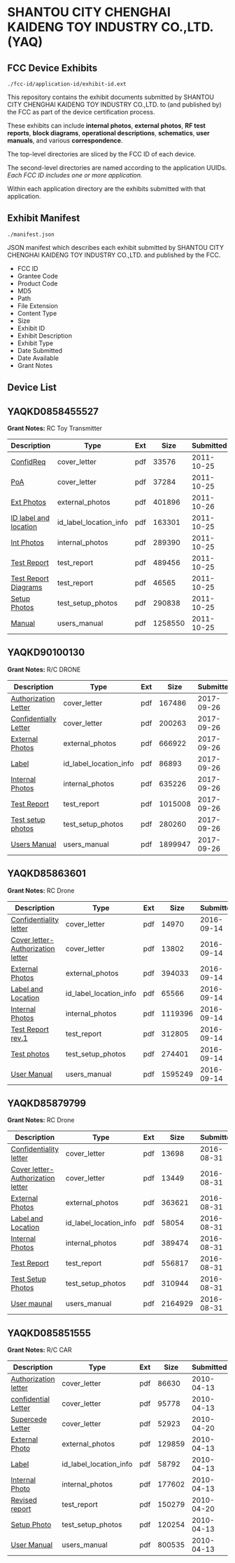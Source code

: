 # SHANTOU CITY CHENGHAI KAIDENG TOY INDUSTRY CO.,LTD. (YAQ)
## FCC Device Exhibits

```
./fcc-id/application-id/exhibit-id.ext
```

This repository contains the exhibit documents submitted by SHANTOU CITY CHENGHAI KAIDENG TOY INDUSTRY CO.,LTD. to (and published by) the FCC as part of the device certification process.

These exhibits can include **internal photos**, **external photos**, **RF test reports**, **block diagrams**, **operational descriptions**, **schematics**, **user manuals**, and various **correspondence**.

The top-level directories are sliced by the FCC ID of each device.

The second-level directories are named according to the application UUIDs. *Each FCC ID includes one or more application.*

Within each application directory are the exhibits submitted with that application. 

## Exhibit Manifest

```
./manifest.json
```

JSON manifest which describes each exhibit submitted by SHANTOU CITY CHENGHAI KAIDENG TOY INDUSTRY CO.,LTD. and published by the FCC.

- FCC ID
- Grantee Code
- Product Code
- MD5
- Path
- File Extension
- Content Type
- Size
- Exhibit ID
- Exhibit Description
- Exhibit Type
- Date Submitted
- Date Available
- Grant Notes

## Device List
## YAQKD0858455527
**Grant Notes:** RC Toy Transmitter

| Description | Type | Ext | Size | Submitted | Available |
| ----------- | ---- | --- | ---- | --------- | --------- |
| [ConfidReq](YAQKD0858455527/2e9ddb4590f15dd8ca581bbe4d14f842/1567220.pdf) | cover_letter | pdf | 33576 | 2011-10-25 | 2011-10-26 |
| [PoA](YAQKD0858455527/2e9ddb4590f15dd8ca581bbe4d14f842/1567221.pdf) | cover_letter | pdf | 37284 | 2011-10-25 | 2011-10-26 |
| [Ext Photos](YAQKD0858455527/2e9ddb4590f15dd8ca581bbe4d14f842/1568233.pdf) | external_photos | pdf | 401896 | 2011-10-26 | 2011-10-26 |
| [ID label and location](YAQKD0858455527/2e9ddb4590f15dd8ca581bbe4d14f842/1567222.pdf) | id_label_location_info | pdf | 163301 | 2011-10-25 | 2011-10-26 |
| [Int Photos](YAQKD0858455527/2e9ddb4590f15dd8ca581bbe4d14f842/1567223.pdf) | internal_photos | pdf | 289390 | 2011-10-25 | 2011-10-26 |
| [Test Report](YAQKD0858455527/2e9ddb4590f15dd8ca581bbe4d14f842/1567224.pdf) | test_report | pdf | 489456 | 2011-10-25 | 2011-10-26 |
| [Test Report Diagrams](YAQKD0858455527/2e9ddb4590f15dd8ca581bbe4d14f842/1567227.pdf) | test_report | pdf | 46565 | 2011-10-25 | 2011-10-26 |
| [Setup Photos](YAQKD0858455527/2e9ddb4590f15dd8ca581bbe4d14f842/1567225.pdf) | test_setup_photos | pdf | 290838 | 2011-10-25 | 2011-10-26 |
| [Manual](YAQKD0858455527/2e9ddb4590f15dd8ca581bbe4d14f842/1567226.pdf) | users_manual | pdf | 1258550 | 2011-10-25 | 2011-10-26 |
## YAQKD90100130
**Grant Notes:** R/C DRONE

| Description | Type | Ext | Size | Submitted | Available |
| ----------- | ---- | --- | ---- | --------- | --------- |
| [Authorization Letter](YAQKD90100130/79a6eb773641ce5044e5f93fbb3aa12c/3581309.pdf) | cover_letter | pdf | 167486 | 2017-09-26 | 2017-09-26 |
| [Confidentially Letter](YAQKD90100130/79a6eb773641ce5044e5f93fbb3aa12c/3581310.pdf) | cover_letter | pdf | 200263 | 2017-09-26 | 2017-09-26 |
| [External Photos](YAQKD90100130/79a6eb773641ce5044e5f93fbb3aa12c/3581313.pdf) | external_photos | pdf | 666922 | 2017-09-26 | 2017-09-26 |
| [Label](YAQKD90100130/79a6eb773641ce5044e5f93fbb3aa12c/3581311.pdf) | id_label_location_info | pdf | 86893 | 2017-09-26 | 2017-09-26 |
| [Internal Photos](YAQKD90100130/79a6eb773641ce5044e5f93fbb3aa12c/3581314.pdf) | internal_photos | pdf | 635226 | 2017-09-26 | 2017-09-26 |
| [Test Report](YAQKD90100130/79a6eb773641ce5044e5f93fbb3aa12c/3581319.pdf) | test_report | pdf | 1015008 | 2017-09-26 | 2017-09-26 |
| [Test setup photos](YAQKD90100130/79a6eb773641ce5044e5f93fbb3aa12c/3581315.pdf) | test_setup_photos | pdf | 280260 | 2017-09-26 | 2017-09-26 |
| [Users Manual](YAQKD90100130/79a6eb773641ce5044e5f93fbb3aa12c/3581312.pdf) | users_manual | pdf | 1899947 | 2017-09-26 | 2017-09-26 |
## YAQKD85863601
**Grant Notes:** RC Drone

| Description | Type | Ext | Size | Submitted | Available |
| ----------- | ---- | --- | ---- | --------- | --------- |
| [Confidentiality letter](YAQKD85863601/f97bea70ea766652305ae82b098e288d/3135070.pdf) | cover_letter | pdf | 14970 | 2016-09-14 | 2016-09-14 |
| [Cover letter-Authorization letter](YAQKD85863601/f97bea70ea766652305ae82b098e288d/3135071.pdf) | cover_letter | pdf | 13802 | 2016-09-14 | 2016-09-14 |
| [External Photos](YAQKD85863601/f97bea70ea766652305ae82b098e288d/3135072.pdf) | external_photos | pdf | 394033 | 2016-09-14 | 2016-09-14 |
| [Label and Location](YAQKD85863601/f97bea70ea766652305ae82b098e288d/3135074.pdf) | id_label_location_info | pdf | 65566 | 2016-09-14 | 2016-09-14 |
| [Internal Photos](YAQKD85863601/f97bea70ea766652305ae82b098e288d/3135073.pdf) | internal_photos | pdf | 1119396 | 2016-09-14 | 2016-09-14 |
| [Test Report rev.1](YAQKD85863601/f97bea70ea766652305ae82b098e288d/3135078.pdf) | test_report | pdf | 312805 | 2016-09-14 | 2016-09-14 |
| [Test photos](YAQKD85863601/f97bea70ea766652305ae82b098e288d/3135077.pdf) | test_setup_photos | pdf | 274401 | 2016-09-14 | 2016-09-14 |
| [User Manual](YAQKD85863601/f97bea70ea766652305ae82b098e288d/3135079.pdf) | users_manual | pdf | 1595249 | 2016-09-14 | 2016-09-14 |
## YAQKD85879799
**Grant Notes:** RC Drone

| Description | Type | Ext | Size | Submitted | Available |
| ----------- | ---- | --- | ---- | --------- | --------- |
| [Confidentiality letter](YAQKD85879799/a682892829bb9d9c97936330d4273979/3118761.pdf) | cover_letter | pdf | 13698 | 2016-08-31 | 2016-09-01 |
| [Cover letter-Authorization letter](YAQKD85879799/a682892829bb9d9c97936330d4273979/3118762.pdf) | cover_letter | pdf | 13449 | 2016-08-31 | 2016-09-01 |
| [External Photos](YAQKD85879799/a682892829bb9d9c97936330d4273979/3118763.pdf) | external_photos | pdf | 363621 | 2016-08-31 | 2016-09-01 |
| [Label and Location](YAQKD85879799/a682892829bb9d9c97936330d4273979/3118765.pdf) | id_label_location_info | pdf | 58054 | 2016-08-31 | 2016-09-01 |
| [Internal Photos](YAQKD85879799/a682892829bb9d9c97936330d4273979/3118764.pdf) | internal_photos | pdf | 389474 | 2016-08-31 | 2016-09-01 |
| [Test Report](YAQKD85879799/a682892829bb9d9c97936330d4273979/3118768.pdf) | test_report | pdf | 556817 | 2016-08-31 | 2016-09-01 |
| [Test Setup Photos](YAQKD85879799/a682892829bb9d9c97936330d4273979/3118769.pdf) | test_setup_photos | pdf | 310944 | 2016-08-31 | 2016-09-01 |
| [User maunal](YAQKD85879799/a682892829bb9d9c97936330d4273979/3118770.pdf) | users_manual | pdf | 2164929 | 2016-08-31 | 2016-09-01 |
## YAQKD085851555
**Grant Notes:** R/C CAR

| Description | Type | Ext | Size | Submitted | Available |
| ----------- | ---- | --- | ---- | --------- | --------- |
| [Authorization letter](YAQKD085851555/dc3b7bb91c12f5bcfb9a689d57ef5acb/1265687.pdf) | cover_letter | pdf | 86630 | 2010-04-13 | 2010-04-13 |
| [confidential Letter](YAQKD085851555/dc3b7bb91c12f5bcfb9a689d57ef5acb/1265688.pdf) | cover_letter | pdf | 95778 | 2010-04-13 | 2010-04-13 |
| [Supercede Letter](YAQKD085851555/dc3b7bb91c12f5bcfb9a689d57ef5acb/1269693.pdf) | cover_letter | pdf | 52923 | 2010-04-20 | 2010-04-13 |
| [External Photo](YAQKD085851555/dc3b7bb91c12f5bcfb9a689d57ef5acb/1265692.pdf) | external_photos | pdf | 129859 | 2010-04-13 | 2010-04-13 |
| [Label](YAQKD085851555/dc3b7bb91c12f5bcfb9a689d57ef5acb/1265693.pdf) | id_label_location_info | pdf | 58792 | 2010-04-13 | 2010-04-13 |
| [Internal Photo](YAQKD085851555/dc3b7bb91c12f5bcfb9a689d57ef5acb/1265694.pdf) | internal_photos | pdf | 177602 | 2010-04-13 | 2010-04-13 |
| [Revised report](YAQKD085851555/dc3b7bb91c12f5bcfb9a689d57ef5acb/1269694.pdf) | test_report | pdf | 150279 | 2010-04-20 | 2010-04-13 |
| [Setup Photo](YAQKD085851555/dc3b7bb91c12f5bcfb9a689d57ef5acb/1265696.pdf) | test_setup_photos | pdf | 120254 | 2010-04-13 | 2010-04-13 |
| [User Manual](YAQKD085851555/dc3b7bb91c12f5bcfb9a689d57ef5acb/1265697.pdf) | users_manual | pdf | 800535 | 2010-04-13 | 2010-04-13 |

